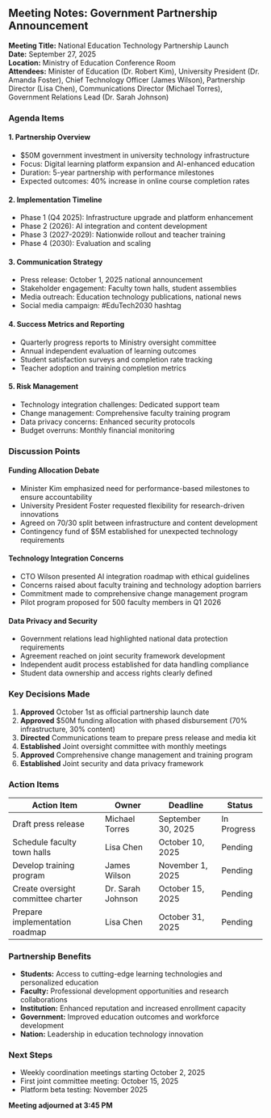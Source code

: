 ## Meeting Notes: Government Partnership Announcement

**Meeting Title:** National Education Technology Partnership Launch  
**Date:** September 27, 2025  
**Location:** Ministry of Education Conference Room  
**Attendees:** Minister of Education (Dr. Robert Kim), University President (Dr. Amanda Foster), Chief Technology Officer (James Wilson), Partnership Director (Lisa Chen), Communications Director (Michael Torres), Government Relations Lead (Dr. Sarah Johnson)  

### Agenda Items

#### 1. Partnership Overview
- $50M government investment in university technology infrastructure
- Focus: Digital learning platform expansion and AI-enhanced education
- Duration: 5-year partnership with performance milestones
- Expected outcomes: 40% increase in online course completion rates

#### 2. Implementation Timeline
- Phase 1 (Q4 2025): Infrastructure upgrade and platform enhancement
- Phase 2 (2026): AI integration and content development
- Phase 3 (2027-2029): Nationwide rollout and teacher training
- Phase 4 (2030): Evaluation and scaling

#### 3. Communication Strategy
- Press release: October 1, 2025 national announcement
- Stakeholder engagement: Faculty town halls, student assemblies
- Media outreach: Education technology publications, national news
- Social media campaign: #EduTech2030 hashtag

#### 4. Success Metrics and Reporting
- Quarterly progress reports to Ministry oversight committee
- Annual independent evaluation of learning outcomes
- Student satisfaction surveys and completion rate tracking
- Teacher adoption and training completion metrics

#### 5. Risk Management
- Technology integration challenges: Dedicated support team
- Change management: Comprehensive faculty training program
- Data privacy concerns: Enhanced security protocols
- Budget overruns: Monthly financial monitoring

### Discussion Points

#### Funding Allocation Debate
- Minister Kim emphasized need for performance-based milestones to ensure accountability
- University President Foster requested flexibility for research-driven innovations
- Agreed on 70/30 split between infrastructure and content development
- Contingency fund of $5M established for unexpected technology requirements

#### Technology Integration Concerns
- CTO Wilson presented AI integration roadmap with ethical guidelines
- Concerns raised about faculty training and technology adoption barriers
- Commitment made to comprehensive change management program
- Pilot program proposed for 500 faculty members in Q1 2026

#### Data Privacy and Security
- Government relations lead highlighted national data protection requirements
- Agreement reached on joint security framework development
- Independent audit process established for data handling compliance
- Student data ownership and access rights clearly defined

### Key Decisions Made

1. **Approved** October 1st as official partnership launch date
2. **Approved** $50M funding allocation with phased disbursement (70% infrastructure, 30% content)
3. **Directed** Communications team to prepare press release and media kit
4. **Established** Joint oversight committee with monthly meetings
5. **Approved** Comprehensive change management and training program
6. **Established** Joint security and data privacy framework

### Action Items

| Action Item | Owner | Deadline | Status |
|-------------|-------|----------|--------|
| Draft press release | Michael Torres | September 30, 2025 | In Progress |
| Schedule faculty town halls | Lisa Chen | October 10, 2025 | Pending |
| Develop training program | James Wilson | November 1, 2025 | Pending |
| Create oversight committee charter | Dr. Sarah Johnson | October 15, 2025 | Pending |
| Prepare implementation roadmap | Lisa Chen | October 31, 2025 | Pending |

### Partnership Benefits

- **Students:** Access to cutting-edge learning technologies and personalized education
- **Faculty:** Professional development opportunities and research collaborations
- **Institution:** Enhanced reputation and increased enrollment capacity
- **Government:** Improved education outcomes and workforce development
- **Nation:** Leadership in education technology innovation

### Next Steps
- Weekly coordination meetings starting October 2, 2025
- First joint committee meeting: October 15, 2025
- Platform beta testing: November 2025

**Meeting adjourned at 3:45 PM**